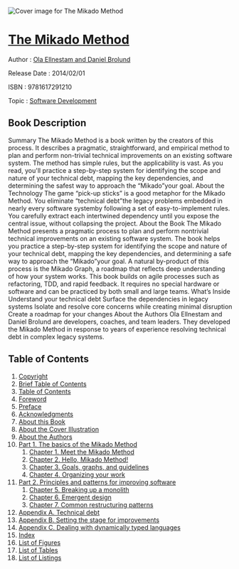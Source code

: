 ![Cover image for The Mikado Method](https://imgdetail.ebookreading.net/cover/cover/software_development/EB9781617291210.jpg)

[The Mikado Method](https://ebookreading.net/view/book/The+Mikado+Method-EB9781617291210_1.html "The Mikado Method")
====================================================================================================================

Author : [Ola Ellnestam and Daniel Brolund](https://ebookreading.net/search/author/Ola+Ellnestam+and+Daniel+Brolund)

Release Date : 2014/02/01

ISBN : 9781617291210

Topic : [Software Development](https://ebookreading.net/search/category/software-development)

Book Description
-----------------

Summary
The Mikado Method is a book written by the creators of this process. It describes a pragmatic, straightforward, and empirical method to plan and perform non-trivial technical improvements on an existing software system. The method has simple rules, but the applicability is vast. As you read, you'll practice a step-by-step system for identifying the scope and nature of your technical debt, mapping the key dependencies, and determining the safest way to approach the “Mikado”your goal.
About the Technology The game “pick-up sticks” is a good metaphor for the Mikado Method. You eliminate “technical debt”the legacy problems embedded in nearly every software systemby following a set of easy-to-implement rules. You carefully extract each intertwined dependency until you expose the central issue, without collapsing the project.
About the Book
The Mikado Method presents a pragmatic process to plan and perform nontrivial technical improvements on an existing software system. The book helps you practice a step-by-step system for identifying the scope and nature of your technical debt, mapping the key dependencies, and determining a safe way to approach the “Mikado”your goal. A natural by-product of this process is the Mikado Graph, a roadmap that reflects deep understanding of how your system works.
This book builds on agile processes such as refactoring, TDD, and rapid feedback. It requires no special hardware or software and can be practiced by both small and large teams.
What’s Inside
Understand your technical debt
Surface the dependencies in legacy systems
Isolate and resolve core concerns while creating minimal disruption
Create a roadmap for your changes
About the Authors
Ola Ellnestam and Daniel Brolund are developers, coaches, and team leaders. They developed the Mikado Method in response to years of experience resolving technical debt in complex legacy systems.
              
Table of Contents
-----------------

1. [Copyright](https://ebookreading.net/view/book/The+Mikado+Method-EB9781617291210_3.html)
1. [Brief Table of Contents](https://ebookreading.net/view/book/The+Mikado+Method-EB9781617291210_4.html)
1. [Table of Contents](https://ebookreading.net/view/book/The+Mikado+Method-EB9781617291210_5.html)
1. [Foreword](https://ebookreading.net/view/book/The+Mikado+Method-EB9781617291210_6.html)
1. [Preface](https://ebookreading.net/view/book/The+Mikado+Method-EB9781617291210_7.html)
1. [Acknowledgments](https://ebookreading.net/view/book/The+Mikado+Method-EB9781617291210_8.html)
1. [About this Book](https://ebookreading.net/view/book/The+Mikado+Method-EB9781617291210_9.html)
1. [About the Cover Illustration](https://ebookreading.net/view/book/The+Mikado+Method-EB9781617291210_10.html)
1. [About the Authors](https://ebookreading.net/view/book/The+Mikado+Method-EB9781617291210_11.html)
1. [Part 1. The basics of the Mikado Method](https://ebookreading.net/view/book/The+Mikado+Method-EB9781617291210_12.html)
    1. [Chapter 1. Meet the Mikado Method](https://ebookreading.net/view/book/The+Mikado+Method-EB9781617291210_13.html)
    1. [Chapter 2. Hello, Mikado Method!](https://ebookreading.net/view/book/The+Mikado+Method-EB9781617291210_14.html)
    1. [Chapter 3. Goals, graphs, and guidelines](https://ebookreading.net/view/book/The+Mikado+Method-EB9781617291210_15.html)
    1. [Chapter 4. Organizing your work](https://ebookreading.net/view/book/The+Mikado+Method-EB9781617291210_16.html)
1. [Part 2. Principles and patterns for improving software](https://ebookreading.net/view/book/The+Mikado+Method-EB9781617291210_17.html)
    1. [Chapter 5. Breaking up a monolith](https://ebookreading.net/view/book/The+Mikado+Method-EB9781617291210_18.html)
    1. [Chapter 6. Emergent design](https://ebookreading.net/view/book/The+Mikado+Method-EB9781617291210_19.html)
    1. [Chapter 7. Common restructuring patterns](https://ebookreading.net/view/book/The+Mikado+Method-EB9781617291210_20.html)
1. [Appendix A. Technical debt](https://ebookreading.net/view/book/The+Mikado+Method-EB9781617291210_21.html)
1. [Appendix B. Setting the stage for improvements](https://ebookreading.net/view/book/The+Mikado+Method-EB9781617291210_22.html)
1. [Appendix C. Dealing with dynamically typed languages](https://ebookreading.net/view/book/The+Mikado+Method-EB9781617291210_23.html)
1. [Index](https://ebookreading.net/view/book/The+Mikado+Method-EB9781617291210_24.html)
1. [List of Figures](https://ebookreading.net/view/book/The+Mikado+Method-EB9781617291210_25.html)
1. [List of Tables](https://ebookreading.net/view/book/The+Mikado+Method-EB9781617291210_26.html)
1. [List of Listings](https://ebookreading.net/view/book/The+Mikado+Method-EB9781617291210_27.html)

